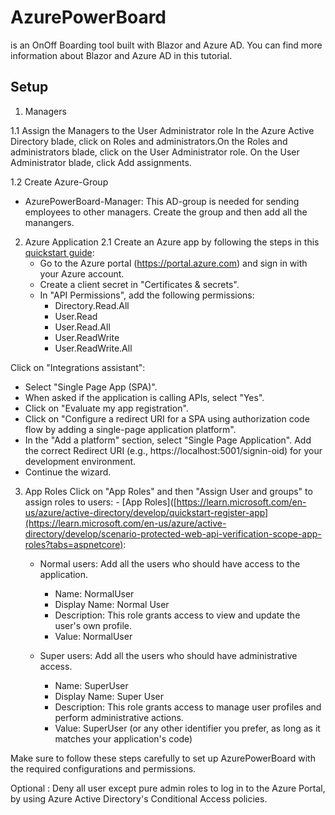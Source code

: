 # AzurePowerBoard
is an OnOff Boarding tool built with Blazor and Azure AD. You can find more information about Blazor and Azure AD in this tutorial.

## Setup
1. Managers

1.1 Assign the Managers to the User Administrator role 
In the Azure Active Directory blade, click on Roles and administrators.On the Roles and administrators blade, click on the User Administrator role.
On the User Administrator blade, click Add assignments.

1.2 Create Azure-Group
- AzurePowerBoard-Manager: 
This AD-group is needed for sending employees to other managers.
Create the group and then add all the manangers.

2. Azure Application 
2.1 Create an Azure app by following the steps in this [quickstart guide](https://learn.microsoft.com/en-us/azure/active-directory/develop/quickstart-register-app):
   - Go to the Azure portal (https://portal.azure.com) and sign in with your Azure account.
   - Create a client secret in "Certificates & secrets".
   - In "API Permissions", add the following permissions:
     - Directory.Read.All
     - User.Read
     - User.Read.All
     - User.ReadWrite
     - User.ReadWrite.All

Click on "Integrations assistant":
   - Select "Single Page App (SPA)".
   - When asked if the application is calling APIs, select "Yes".
   - Click on "Evaluate my app registration".
   - Click on "Configure a redirect URI for a SPA using authorization code flow by adding a single-page application platform".
   - In the "Add a platform" section, select "Single Page Application". Add the correct Redirect URI (e.g., https://localhost:5001/signin-oid) for your development environment.
   - Continue the wizard.

3. App Roles
Click on "App Roles" and then "Assign User and groups" to assign roles to users: - [App Roles]([https://learn.microsoft.com/en-us/azure/active-directory/develop/quickstart-register-app](https://learn.microsoft.com/en-us/azure/active-directory/develop/scenario-protected-web-api-verification-scope-app-roles?tabs=aspnetcore):

   - Normal users: Add all the users who should have access to the application.
     - Name: NormalUser
     - Display Name: Normal User
     - Description: This role grants access to view and update the user's own profile.
     - Value: NormalUser

   - Super users: Add all the users who should have administrative access.
     - Name: SuperUser
     - Display Name: Super User
     - Description: This role grants access to manage user profiles and perform administrative actions.
     - Value: SuperUser (or any other identifier you prefer, as long as it matches your application's code)

Make sure to follow these steps carefully to set up AzurePowerBoard with the required configurations and permissions.

Optional : Deny all user except pure admin roles to log in to the Azure Portal, by using Azure Active Directory's Conditional Access policies. 
